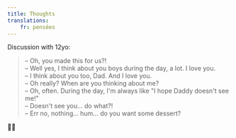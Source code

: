 ```yaml
---
title: Thoughts
translations:
    fr: pensées
---
```


Discussion with 12yo:

> – Oh, you made this for us?!  
> – Well yes, I think about you boys during the day, a lot. I love you.  
> – I think about you too, Dad. And I love you.  
> – Oh really? When are you thinking about me?  
> – Oh, often. During the day, I'm always like "I hope Daddy doesn't see me!"  
> – Doesn't see you... do what?!  
> – Err no, nothing… hum… do you want some dessert?

🤦‍♂️
